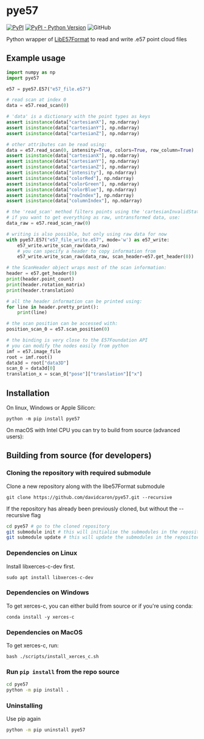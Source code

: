 # pye57

[![PyPI](https://img.shields.io/pypi/v/pye57.svg)](https://pypi.org/project/pye57)
[![PyPI - Python Version](https://img.shields.io/pypi/pyversions/pye57.svg)](https://pypi.org/project/pye57)
![GitHub](https://img.shields.io/github/actions/workflow/status/davidcaron/pye57/build.yml?branch=master)

Python wrapper of [LibE57Format](https://github.com/asmaloney/libE57Format) to read and write .e57 point cloud files

## Example usage

```python
import numpy as np
import pye57

e57 = pye57.E57("e57_file.e57")

# read scan at index 0
data = e57.read_scan(0)

# 'data' is a dictionary with the point types as keys
assert isinstance(data["cartesianX"], np.ndarray)
assert isinstance(data["cartesianY"], np.ndarray)
assert isinstance(data["cartesianZ"], np.ndarray)

# other attributes can be read using:
data = e57.read_scan(0, intensity=True, colors=True, row_column=True)
assert isinstance(data["cartesianX"], np.ndarray)
assert isinstance(data["cartesianY"], np.ndarray)
assert isinstance(data["cartesianZ"], np.ndarray)
assert isinstance(data["intensity"], np.ndarray)
assert isinstance(data["colorRed"], np.ndarray)
assert isinstance(data["colorGreen"], np.ndarray)
assert isinstance(data["colorBlue"], np.ndarray)
assert isinstance(data["rowIndex"], np.ndarray)
assert isinstance(data["columnIndex"], np.ndarray)

# the 'read_scan' method filters points using the 'cartesianInvalidState' field
# if you want to get everything as raw, untransformed data, use:
data_raw = e57.read_scan_raw(0)

# writing is also possible, but only using raw data for now
with pye57.E57("e57_file_write.e57", mode='w') as e57_write:
    e57_write.write_scan_raw(data_raw)
    # you can specify a header to copy information from
    e57_write.write_scan_raw(data_raw, scan_header=e57.get_header(0))

# the ScanHeader object wraps most of the scan information:
header = e57.get_header(0)
print(header.point_count)
print(header.rotation_matrix)
print(header.translation)

# all the header information can be printed using:
for line in header.pretty_print():
    print(line)

# the scan position can be accessed with:
position_scan_0 = e57.scan_position(0)

# the binding is very close to the E57Foundation API
# you can modify the nodes easily from python
imf = e57.image_file
root = imf.root()
data3d = root["data3D"]
scan_0 = data3d[0]
translation_x = scan_0["pose"]["translation"]["x"]
```

## Installation

On linux, Windows or Apple Silicon:

`python -m pip install pye57`

On macOS with Intel CPU you can try to build from source (advanced users):

## Building from source (for developers)

### Cloning the repository with required submodule

Clone a new repository along with the libe57Format submodule

`git clone https://github.com/davidcaron/pye57.git --recursive`

If the repository has already been previously cloned, but without the --recursive flag

```Bash
cd pye57 # go to the cloned repository
git submodule init # this will initialise the submodules in the repository
git submodule update # this will update the submodules in the repository
```

### Dependencies on Linux

Install libxerces-c-dev first.

`sudo apt install libxerces-c-dev`

### Dependencies on Windows

To get xerces-c, you can either build from source or if you're using conda:

`conda install -y xerces-c`

### Dependencies on MacOS

To get xerces-c, run:

`bash ./scripts/install_xerces_c.sh`

### Run `pip install` from the repo source

```Bash
cd pye57
python -m pip install .
```

### Uninstalling

Use pip again

```Bash
python -m pip uninstall pye57
```
